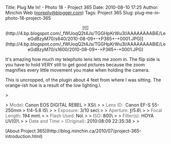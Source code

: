 Title: Plug Me In! - Photo 18 - Project 365
Date: 2010-08-10 17:25
Author: Minchin Web (noreply@blogger.com)
Tags: Project 365
Slug: plug-me-in-photo-18-project-365

<div class="separator" style="clear: both; text-align: center;">

</p>
<p>
[![](http://4.bp.blogspot.com/_fWUoqQ2t4Js/TGGHpKrWu3I/AAAAAAAABiE/LeeGdBzyM70/s640/2010-08-09+-+P365+-+0001.JPG)](http://4.bp.blogspot.com/_fWUoqQ2t4Js/TGGHpKrWu3I/AAAAAAAABiE/LeeGdBzyM70/s1600/2010-08-09+-+P365+-+0001.JPG)

</div>

</p>
It's amazing how much my telephoto lens lets me zoom in. The flip side
is you have to hold VERY still to get good pictures because the zoom
magnifies every little movement you make when holding the camera.

</p>
This is uncropped, of the plugin about 4 feet from where I was sitting.
The orange-ish hue is a result of the low lighting.\

</p>
> </p>
> <span style="color: #666666;">Model: </span>Canon EOS DIGITAL REBEL
> XSi\
>
> <span style="color: #666666;">Lens ID: </span> Canon EF-S 55-250mm
> f/4-5.6 IS\
>
> <span style="color: #666666;">Exposure: </span>3/10 sec\
>
> <span style="color: #666666;">Aperture: </span>ƒ/5.6\
>
> <span style="color: #666666;">Focal Length: </span>194 mm\
>
> <span style="color: #666666;">Flash Used: </span>No\
>
> <span style="color: #666666;">ISO: </span>800\
>
> <span style="color: #666666;">Filter(s): </span>HOYA UV(0)\
>
> <span style="color: #666666;">Date and Time
> (Original): </span>2010:08:09 22:35:38
>
> <p>

</p>
[About Project
365](http://blog.minchin.ca/2010/07/project-365-introduction.html)

